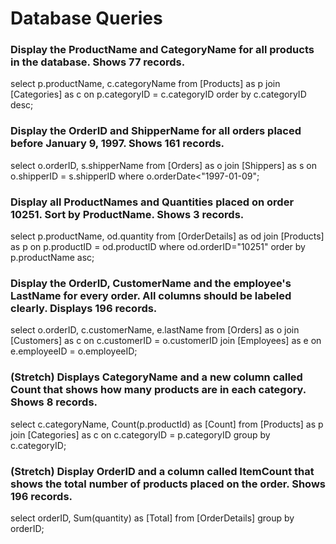 # Database Queries

### Display the ProductName and CategoryName for all products in the database. Shows 77 records.

select p.productName, c.categoryName
from [Products] as p
join [Categories] as c on p.categoryID = c.categoryID
order by c.categoryID desc;

### Display the OrderID and ShipperName for all orders placed before January 9, 1997. Shows 161 records.

select o.orderID, s.shipperName
from [Orders] as o
join [Shippers] as s on o.shipperID = s.shipperID
where o.orderDate<"1997-01-09";

### Display all ProductNames and Quantities placed on order 10251. Sort by ProductName. Shows 3 records.

select p.productName, od.quantity
from [OrderDetails] as od
join [Products] as p on p.productID = od.productID
where od.orderID="10251"
order by p.productName asc;

### Display the OrderID, CustomerName and the employee's LastName for every order. All columns should be labeled clearly. Displays 196 records.

select o.orderID, c.customerName, e.lastName
from [Orders] as o
join [Customers] as c on c.customerID = o.customerID
join [Employees] as e on e.employeeID = o.employeeID;

### (Stretch) Displays CategoryName and a new column called Count that shows how many products are in each category. Shows 8 records.

select c.categoryName, Count(p.productId) as [Count]
from [Products] as p
join [Categories] as c on c.categoryID = p.categoryID
group by c.categoryID;

### (Stretch) Display OrderID and a  column called ItemCount that shows the total number of products placed on the order. Shows 196 records. 

select orderID, Sum(quantity) as [Total]
from [OrderDetails]
group by orderID;

